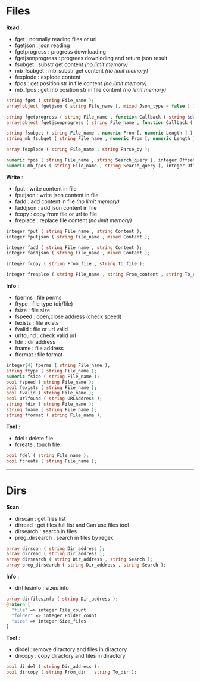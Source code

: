 # Files

**Read** :
* fget : normally reading files or url
* fgetjson : json reading
* fgetprogress : progress downloading
* fgetjsonprogress : progrees downloding and return json result
* fsubget : substr get content _(no limit memory)_
* mb_fsubget : mb_substr get content _(no limit memory)_
* fexplode : explode content
* fpos : get position str in file content _(no limit memory)_
* mb_fpos : get mb position str in file content _(no limit memory)_
```php
string fget ( string File_name );
array|object fgetjson ( string File_name [, mixed Json_type = false ] );

string fgetprogress ( string File_name , function Callback ( string $data ) , integer Offset );
array|object fgetjsonprogress ( string File_name , function Callback ( string $data ) , integer Offset [, mixed Json_type = false ] );

string fsubget ( string File_name , numeric From [, numeric Length ] );
string mb_fsubget ( string File_name , numeric From [, numeric Length ] );

array fexplode ( string File_name , string Parse_by );

numeric fpos ( string File_name , string Search_query [, integer Offset ] );
numeric mb_fpos ( string File_name , string Search_query [, integer Offset ] );
```

**Write** :
* fput : write content in file
* fputjson : write json content in file
* fadd : add content in file _(no limit memory)_
* faddjson : add json content in file
* fcopy : copy from file or url to file
* freplace : replace file content _(no limit memory)_
```php
integer fput ( string File_name , string Content );
integer fputjson ( string File_name , mixed Content );

integer fadd ( string File_name , string Content );
integer faddjson ( string File_name , mixed Content );

integer fcopy ( string From_file , string To_file );

integer freaplce ( string File_name , string From_content , string To_content );
```

**Info** :
* fperms : file perms
* ftype : file type (dir/file)
* fsize : file size
* fspeed : open,close address (check speed)
* fexists : file exists
* fvalid : file or url valid
* urlfound : check valid url
* fdir : dir address
* fname : file address
* fformat : file format
```php
integer[4] fperms ( string File_name );
string ftype ( string File_name );
numeric fsize ( string File_name );
bool fspeed ( string File_name );
bool fexists ( string File_name );
bool fvalid ( string File_name );
bool urlfound ( string URLAddress );
string fdir ( string File_name );
string fname ( string File_name );
string fformat ( string File_name );
```

**Tool** :
* fdel : delete file
* fcreate : touch file
```php
bool fdel ( string File_name );
bool fcreate ( string File_name );
```

---
# Dirs

**Scan** :
* dirscan : get files list
* dirread : get files full list and Can use files tool
* dirsearch : search in files
* preg_dirsearch : search in files by regex
```php
array dirscan ( string Dir_address );
array dirread ( string Dir_address );
array dirsearch ( string Dir_address , string Search );
array preg_dirsearch ( string Dir_address , string Search );
```

**Info** :
* dirfilesinfo : sizes info
```php
array dirfilesinfo ( string Dir_address );
@return [
  "file" => integer File_count
  "folder" => integer Folder_count
  "size" => integer Size_files
]
```

**Tool** :
* dirdel : remove diractory and files in diractory
* dircopy : copy diractory and files in diractory
```php
bool dirdel ( string Dir_address );
bool dircopy ( string From_dir , string To_dir );
```
